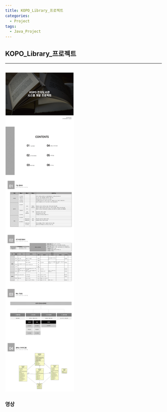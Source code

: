 ```yaml
---
title: KOPO_Library_프로젝트
categories:
  - Project
tags:
  - Java_Project
---
```

## KOPO_Library_프로젝트
---
![Project 개요](./20210505_imgs/2021_05_05.png)
---
### 영상
